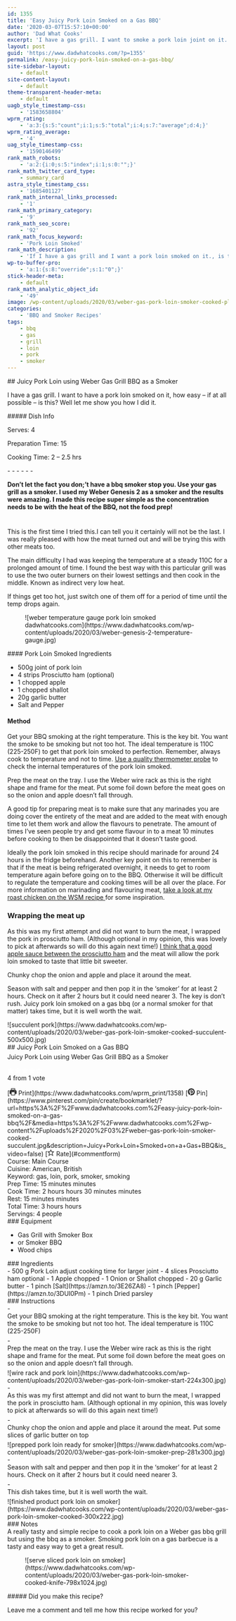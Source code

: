 ```yaml
---
id: 1355
title: 'Easy Juicy Pork Loin Smoked on a Gas BBQ'
date: '2020-03-07T15:57:10+00:00'
author: 'Dad What Cooks'
excerpt: 'I have a gas grill. I want to smoke a pork loin joint on it. This is how I did that using my Weber Genesis 2 gas BBQ as a smoker'
layout: post
guid: 'https://www.dadwhatcooks.com/?p=1355'
permalink: /easy-juicy-pork-loin-smoked-on-a-gas-bbq/
site-sidebar-layout:
    - default
site-content-layout:
    - default
theme-transparent-header-meta:
    - default
uagb_style_timestamp-css:
    - '1583658804'
wprm_rating:
    - 'a:3:{s:5:"count";i:1;s:5:"total";i:4;s:7:"average";d:4;}'
wprm_rating_average:
    - '4'
uag_style_timestamp-css:
    - '1590146499'
rank_math_robots:
    - 'a:2:{i:0;s:5:"index";i:1;s:0:"";}'
rank_math_twitter_card_type:
    - summary_card
astra_style_timestamp_css:
    - '1685401127'
rank_math_internal_links_processed:
    - '1'
rank_math_primary_category:
    - '9'
rank_math_seo_score:
    - '92'
rank_math_focus_keyword:
    - 'Pork Loin Smoked'
rank_math_description:
    - 'If I have a gas grill and I want a pork loin smoked on it., is this possible? Of course it is! This is how I did that using my Weber Genesis 2 gas BBQ as a smoker'
wp-to-buffer-pro:
    - 'a:1:{s:8:"override";s:1:"0";}'
stick-header-meta:
    - default
rank_math_analytic_object_id:
    - '49'
image: /wp-content/uploads/2020/03/weber-gas-pork-loin-smoker-cooked-plate.jpg
categories:
    - 'BBQ and Smoker Recipes'
tags:
    - bbq
    - gas
    - grill
    - loin
    - pork
    - smoker
---
```


<div class="wp-block-columns has-2-columns is-layout-flex wp-container-46"><div class="wp-block-column is-layout-flow"><div class="wp-block-uagb-advanced-heading uagb-block-ebbeb2a2" id="uagb-adv-heading-03c5938b-40d8-4f39-88e1-0c6b3ec4de32">## Juicy Pork Loin using Weber Gas Grill BBQ as a Smoker

   
I have a gas grill. I want to have a pork loin smoked on it, how easy – if at all possible – is this? Well let me show you how I did it.

</div></div><div class="wp-block-column is-layout-flow">##### Dish Info

Serves: 4

Preparation Time: 15

Cooking Time: 2 – 2.5 hrs

</div></div>- - - - - -

<div class="wp-block-uagb-advanced-heading uagb-block-1ee14f47" id="uagb-adv-heading-6a9f13fc-18d1-4ac1-8bfa-73c846434d98">
   
**Don’t let the fact you don;’t have a bbq smoker stop you. Use your gas grill as a smoker. I used my Weber Genesis 2 as a smoker and the results were amazing. I made this recipe super simple as the concentration needs to be with the heat of the BBQ, not the food prep!**

</div><div aria-hidden="true" class="wp-block-spacer" style="height:25px"></div><section class="wp-block-uagb-section uagb-section__wrap uagb-section__background-undefined uagb-block-b33371dd"><div class="uagb-section__overlay"></div><div class="uagb-section__inner-wrap"><div class="wp-block-columns has-2-columns is-layout-flex wp-container-49"><div class="wp-block-column is-layout-flow">This is the first time I tried this.<g class="gr_ gr_34 gr-alert gr_spell gr_inline_cards gr_run_anim ContextualSpelling" data-gr-id="34" id="34"></g>I can tell you it certainly will not be the last. I was really pleased with how the meat turned out and will be trying this with other meats too.

The main difficulty I had was keeping the temperature at a steady 110C for a prolonged amount of time. I found the best way with this particular grill was to use the two outer burners on their lowest settings and then cook in the middle. Known as indirect very low heat.

If things get too hot, just switch one of them off for a period of time until the temp drops again.

</div><div class="wp-block-column is-layout-flow"><figure class="wp-block-image size-large">![weber temperature gauge pork loin smoked dadwhatcooks.com](https://www.dadwhatcooks.com/wp-content/uploads/2020/03/weber-genesis-2-temperature-gauge.jpg)</figure></div></div></div></section>#### Pork Loin Smoked Ingredients

- 500g joint of pork loin
- 4 strips Prosciutto ham (optional)
- 1 chopped apple
- 1 chopped shallot
- 20g garlic butter
- Salt and Pepper

#### Method

Get your BBQ smoking at the right temperature. This is the key bit. You want the smoke to be smoking but not too hot. The ideal temperature is 110C (225-250F) to get that pork loin smoked to perfection. Remember, always cook to temperature and not to time. [Use a quality thermometer probe](https://amzn.to/3fXrLXT) to check the internal temperatures of the pork loin smoked.

Prep the meat on the tray. I use the Weber wire rack as this is the right shape and frame for the meat. Put some foil down before the meat goes on so the onion and apple doesn’t fall through.

A good tip for preparing meat is to make sure that any marinades you are doing cover the entirety of the meat and are added to the meat with enough time to let them work and allow the flavours to penetrate. The amount of times I’ve seen people try and get some flavour in to a meat 10 minutes before cooking to then be disappointed that it doesn’t taste good.

Ideally the pork loin smoked in this recipe should marinade for around 24 hours in the fridge beforehand. Another key point on this to remember is that if the meat is being refrigerated overnight, it needs to get to room temperature again before going on to the BBQ. Otherwise it will be difficult to regulate the temperature and cooking times will be all over the place. For more information on marinading and flavouring meat, [take a look at my roast chicken on the WSM recipe ](https://www.dadwhatcooks.com/easy-roast-chicken-on-the-wsm-smoker/)for some inspiration.

### Wrapping the meat up

As this was my first attempt and did not want to burn the meat, I wrapped the pork in prosciutto ham. (Although optional in my opinion, this was lovely to pick at afterwards so will do this again next time!) [I think that a good apple sauce between the prosciutto ham](https://amzn.to/3lXFrpr) and the meat will allow the pork loin smoked to taste that little bit sweeter.

Chunky chop the onion and apple and place it around the meat.

Season with salt and pepper and then pop it in the ‘smoker’ for at least 2 hours. Check on it after 2 hours but it could need nearer 3. The key is don’t rush. Juicy pork loin smoked on a gas bbq (or a normal smoker for that matter) takes time, but it is well worth the wait.

<div class="wprm-recipe-container" data-recipe-id="1358" data-servings="4" id="wprm-recipe-container-1358"><div class="wprm-recipe wprm-recipe-template-dwc"><div class="wprm-recipe-image wprm-block-image-rounded">![succulent pork](https://www.dadwhatcooks.com/wp-content/uploads/2020/03/weber-gas-pork-loin-smoker-cooked-succulent-500x500.jpg)</div><div class="wprm-recipe-template-dwc-container"><div class="wprm-recipe-template-dwc-header">## Juicy Pork Loin Smoked on a Gas BBQ

<div class="wprm-spacer" style="height: 5px"></div><div class="wprm-recipe-summary wprm-block-text-normal"><span style="display: block;">Juicy Pork Loin using Weber Gas Grill BBQ as a Smoker</span></div><div class="wprm-spacer" style="height: 15px"></div> <style>#wprm-recipe-user-rating-2 .wprm-rating-star.wprm-rating-star-full svg * { fill: #ffffff; }#wprm-recipe-user-rating-2 .wprm-rating-star.wprm-rating-star-33 svg * { fill: url(#wprm-recipe-user-rating-2-33); }#wprm-recipe-user-rating-2 .wprm-rating-star.wprm-rating-star-50 svg * { fill: url(#wprm-recipe-user-rating-2-50); }#wprm-recipe-user-rating-2 .wprm-rating-star.wprm-rating-star-66 svg * { fill: url(#wprm-recipe-user-rating-2-66); }linearGradient#wprm-recipe-user-rating-2-33 stop { stop-color: #ffffff; }linearGradient#wprm-recipe-user-rating-2-50 stop { stop-color: #ffffff; }linearGradient#wprm-recipe-user-rating-2-66 stop { stop-color: #ffffff; }</style><svg height="0" style="display:block;width:0px;height:0px" width="0" xmlns="http://www.w3.org/2000/svg"><defs><lineargradient id="wprm-recipe-user-rating-2-33"><stop offset="0%" stop-opacity="1"></stop><stop offset="33%" stop-opacity="1"></stop><stop offset="33%" stop-opacity="0"></stop><stop offset="100%" stop-opacity="0"></stop></lineargradient></defs><defs><lineargradient id="wprm-recipe-user-rating-2-50"><stop offset="0%" stop-opacity="1"></stop><stop offset="50%" stop-opacity="1"></stop><stop offset="50%" stop-opacity="0"></stop><stop offset="100%" stop-opacity="0"></stop></lineargradient></defs><defs><lineargradient id="wprm-recipe-user-rating-2-66"><stop offset="0%" stop-opacity="1"></stop><stop offset="66%" stop-opacity="1"></stop><stop offset="66%" stop-opacity="0"></stop><stop offset="100%" stop-opacity="0"></stop></lineargradient></defs></svg><div class="wprm-recipe-rating wprm-user-rating wprm-recipe-rating-separate wprm-user-rating-not-voted wprm-user-rating-allowed" data-average="4" data-count="1" data-decimals="2" data-recipe="1358" data-total="4" data-user="0" id="wprm-recipe-user-rating-2"><span aria-label="Rate this recipe 1 out of 5 stars" class="wprm-rating-star wprm-rating-star-1 wprm-rating-star-full" data-color="#ffffff" data-rating="1" onblur="window.WPRecipeMaker.userRating.leave(this)" onclick="window.WPRecipeMaker.userRating.click(this, event)" onfocus="window.WPRecipeMaker.userRating.enter(this)" onkeypress="window.WPRecipeMaker.userRating.click(this, event)" onmouseenter="window.WPRecipeMaker.userRating.enter(this)" onmouseleave="window.WPRecipeMaker.userRating.leave(this)" role="button" style="font-size: 1em;" tabindex="0"><svg height="16px" viewbox="0 0 24 24" width="16px" x="0px" xmlns="http://www.w3.org/2000/svg" xmlns:xlink="http://www.w3.org/1999/xlink" y="0px"><g transform="translate(0, 0)"><polygon fill="none" points="12,2.6 15,9 21.4,9 16.7,13.9 18.6,21.4 12,17.6 5.4,21.4 7.3,13.9 2.6,9 9,9 " stroke="#ffffff" stroke-linecap="square" stroke-linejoin="miter" stroke-miterlimit="10" stroke-width="2"></polygon></g></svg></span><span aria-label="Rate this recipe 2 out of 5 stars" class="wprm-rating-star wprm-rating-star-2 wprm-rating-star-full" data-color="#ffffff" data-rating="2" onblur="window.WPRecipeMaker.userRating.leave(this)" onclick="window.WPRecipeMaker.userRating.click(this, event)" onfocus="window.WPRecipeMaker.userRating.enter(this)" onkeypress="window.WPRecipeMaker.userRating.click(this, event)" onmouseenter="window.WPRecipeMaker.userRating.enter(this)" onmouseleave="window.WPRecipeMaker.userRating.leave(this)" role="button" style="font-size: 1em;" tabindex="0"><svg height="16px" viewbox="0 0 24 24" width="16px" x="0px" xmlns="http://www.w3.org/2000/svg" xmlns:xlink="http://www.w3.org/1999/xlink" y="0px"><g transform="translate(0, 0)"><polygon fill="none" points="12,2.6 15,9 21.4,9 16.7,13.9 18.6,21.4 12,17.6 5.4,21.4 7.3,13.9 2.6,9 9,9 " stroke="#ffffff" stroke-linecap="square" stroke-linejoin="miter" stroke-miterlimit="10" stroke-width="2"></polygon></g></svg></span><span aria-label="Rate this recipe 3 out of 5 stars" class="wprm-rating-star wprm-rating-star-3 wprm-rating-star-full" data-color="#ffffff" data-rating="3" onblur="window.WPRecipeMaker.userRating.leave(this)" onclick="window.WPRecipeMaker.userRating.click(this, event)" onfocus="window.WPRecipeMaker.userRating.enter(this)" onkeypress="window.WPRecipeMaker.userRating.click(this, event)" onmouseenter="window.WPRecipeMaker.userRating.enter(this)" onmouseleave="window.WPRecipeMaker.userRating.leave(this)" role="button" style="font-size: 1em;" tabindex="0"><svg height="16px" viewbox="0 0 24 24" width="16px" x="0px" xmlns="http://www.w3.org/2000/svg" xmlns:xlink="http://www.w3.org/1999/xlink" y="0px"><g transform="translate(0, 0)"><polygon fill="none" points="12,2.6 15,9 21.4,9 16.7,13.9 18.6,21.4 12,17.6 5.4,21.4 7.3,13.9 2.6,9 9,9 " stroke="#ffffff" stroke-linecap="square" stroke-linejoin="miter" stroke-miterlimit="10" stroke-width="2"></polygon></g></svg></span><span aria-label="Rate this recipe 4 out of 5 stars" class="wprm-rating-star wprm-rating-star-4 wprm-rating-star-full" data-color="#ffffff" data-rating="4" onblur="window.WPRecipeMaker.userRating.leave(this)" onclick="window.WPRecipeMaker.userRating.click(this, event)" onfocus="window.WPRecipeMaker.userRating.enter(this)" onkeypress="window.WPRecipeMaker.userRating.click(this, event)" onmouseenter="window.WPRecipeMaker.userRating.enter(this)" onmouseleave="window.WPRecipeMaker.userRating.leave(this)" role="button" style="font-size: 1em;" tabindex="0"><svg height="16px" viewbox="0 0 24 24" width="16px" x="0px" xmlns="http://www.w3.org/2000/svg" xmlns:xlink="http://www.w3.org/1999/xlink" y="0px"><g transform="translate(0, 0)"><polygon fill="none" points="12,2.6 15,9 21.4,9 16.7,13.9 18.6,21.4 12,17.6 5.4,21.4 7.3,13.9 2.6,9 9,9 " stroke="#ffffff" stroke-linecap="square" stroke-linejoin="miter" stroke-miterlimit="10" stroke-width="2"></polygon></g></svg></span><span aria-label="Rate this recipe 5 out of 5 stars" class="wprm-rating-star wprm-rating-star-5 wprm-rating-star-empty" data-color="#ffffff" data-rating="5" onblur="window.WPRecipeMaker.userRating.leave(this)" onclick="window.WPRecipeMaker.userRating.click(this, event)" onfocus="window.WPRecipeMaker.userRating.enter(this)" onkeypress="window.WPRecipeMaker.userRating.click(this, event)" onmouseenter="window.WPRecipeMaker.userRating.enter(this)" onmouseleave="window.WPRecipeMaker.userRating.leave(this)" role="button" style="font-size: 1em;" tabindex="0"><svg height="16px" viewbox="0 0 24 24" width="16px" x="0px" xmlns="http://www.w3.org/2000/svg" xmlns:xlink="http://www.w3.org/1999/xlink" y="0px"><g transform="translate(0, 0)"><polygon fill="none" points="12,2.6 15,9 21.4,9 16.7,13.9 18.6,21.4 12,17.6 5.4,21.4 7.3,13.9 2.6,9 9,9 " stroke="#ffffff" stroke-linecap="square" stroke-linejoin="miter" stroke-miterlimit="10" stroke-width="2"></polygon></g></svg></span><div class="wprm-recipe-rating-details wprm-block-text-normal"><span class="wprm-recipe-rating-average">4</span> from 1 vote</div></div><div class="wprm-spacer" style="height: 15px"></div> [<span class="wprm-recipe-icon wprm-recipe-print-icon"><svg height="16px" viewbox="0 0 24 24" width="16px" x="0px" xmlns="http://www.w3.org/2000/svg" xmlns:xlink="http://www.w3.org/1999/xlink" y="0px"><g><path d="M19,5.09V1c0-0.552-0.448-1-1-1H6C5.448,0,5,0.448,5,1v4.09C2.167,5.569,0,8.033,0,11v7c0,0.552,0.448,1,1,1h4v4c0,0.552,0.448,1,1,1h12c0.552,0,1-0.448,1-1v-4h4c0.552,0,1-0.448,1-1v-7C24,8.033,21.833,5.569,19,5.09z M7,2h10v3H7V2z M17,22H7v-9h10V22z M18,10c-0.552,0-1-0.448-1-1c0-0.552,0.448-1,1-1s1,0.448,1,1C19,9.552,18.552,10,18,10z" fill="#333333"></path></g></svg></span> Print](https://www.dadwhatcooks.com/wprm_print/1358) [<span class="wprm-recipe-icon wprm-recipe-pin-icon"><svg height="16" viewbox="0 0 24 24" width="16" xmlns="http://www.w3.org/2000/svg"><g class="nc-icon-wrapper" fill="#333333"><path d="M12,0C5.4,0,0,5.4,0,12c0,5.1,3.2,9.4,7.6,11.2c-0.1-0.9-0.2-2.4,0-3.4c0.2-0.9,1.4-6,1.4-6S8.7,13,8.7,12 c0-1.7,1-2.9,2.2-2.9c1,0,1.5,0.8,1.5,1.7c0,1-0.7,2.6-1,4c-0.3,1.2,0.6,2.2,1.8,2.2c2.1,0,3.8-2.2,3.8-5.5c0-2.9-2.1-4.9-5-4.9 c-3.4,0-5.4,2.6-5.4,5.2c0,1,0.4,2.1,0.9,2.7c0.1,0.1,0.1,0.2,0.1,0.3c-0.1,0.4-0.3,1.2-0.3,1.4c-0.1,0.2-0.2,0.3-0.4,0.2 c-1.5-0.7-2.4-2.9-2.4-4.6c0-3.8,2.8-7.3,7.9-7.3c4.2,0,7.4,3,7.4,6.9c0,4.1-2.6,7.5-6.2,7.5c-1.2,0-2.4-0.6-2.8-1.4 c0,0-0.6,2.3-0.7,2.9c-0.3,1-1,2.3-1.5,3.1C9.6,23.8,10.8,24,12,24c6.6,0,12-5.4,12-12C24,5.4,18.6,0,12,0z" fill="#333333"></path></g></svg></span> Pin](https://www.pinterest.com/pin/create/bookmarklet/?url=https%3A%2F%2Fwww.dadwhatcooks.com%2Feasy-juicy-pork-loin-smoked-on-a-gas-bbq%2F&media=https%3A%2F%2Fwww.dadwhatcooks.com%2Fwp-content%2Fuploads%2F2020%2F03%2Fweber-gas-pork-loin-smoker-cooked-succulent.jpg&description=Juicy+Pork+Loin+Smoked+on+a+Gas+BBQ&is_video=false) [<span class="wprm-recipe-icon wprm-recipe-jump-to-comments-icon"><svg height="16px" viewbox="0 0 24 24" width="16px" x="0px" xmlns="http://www.w3.org/2000/svg" xmlns:xlink="http://www.w3.org/1999/xlink" y="0px"><g transform="translate(0, 0)"><polygon fill="none" points="12,2.6 15,9 21.4,9 16.7,13.9 18.6,21.4 12,17.6 5.4,21.4 7.3,13.9 2.6,9 9,9 " stroke="#333333" stroke-linecap="square" stroke-linejoin="miter" stroke-miterlimit="10" stroke-width="2"></polygon></g></svg></span> Rate](#commentform)<div class="wprm-spacer"></div><div class="wprm-recipe-meta-container wprm-recipe-tags-container wprm-recipe-details-container wprm-recipe-details-container-inline wprm-block-text-normal" style=""><div class="wprm-recipe-block-container wprm-recipe-block-container-inline wprm-block-text-normal wprm-recipe-tag-container wprm-recipe-course-container" style=""><span class="wprm-recipe-details-label wprm-block-text-faded wprm-recipe-tag-label wprm-recipe-course-label">Course: </span><span class="wprm-recipe-course wprm-block-text-normal">Main Course</span></div><div class="wprm-recipe-block-container wprm-recipe-block-container-inline wprm-block-text-normal wprm-recipe-tag-container wprm-recipe-cuisine-container" style=""><span class="wprm-recipe-details-label wprm-block-text-faded wprm-recipe-tag-label wprm-recipe-cuisine-label">Cuisine: </span><span class="wprm-recipe-cuisine wprm-block-text-normal">American, British</span></div><div class="wprm-recipe-block-container wprm-recipe-block-container-inline wprm-block-text-normal wprm-recipe-tag-container wprm-recipe-keyword-container" style=""><span class="wprm-recipe-details-label wprm-block-text-faded wprm-recipe-tag-label wprm-recipe-keyword-label">Keyword: </span><span class="wprm-recipe-keyword wprm-block-text-normal">gas, loin, pork, smoker, smoking</span></div></div><div class="wprm-recipe-meta-container wprm-recipe-times-container wprm-recipe-details-container wprm-recipe-details-container-inline wprm-block-text-normal" style=""><div class="wprm-recipe-block-container wprm-recipe-block-container-inline wprm-block-text-normal wprm-recipe-time-container wprm-recipe-prep-time-container" style=""><span class="wprm-recipe-details-label wprm-block-text-faded wprm-recipe-time-label wprm-recipe-prep-time-label">Prep Time: </span><span class="wprm-recipe-time wprm-block-text-normal"><span class="wprm-recipe-details wprm-recipe-details-minutes wprm-recipe-prep_time wprm-recipe-prep_time-minutes">15<span class="sr-only screen-reader-text wprm-screen-reader-text"> minutes</span></span> <span aria-hidden="true" class="wprm-recipe-details-unit wprm-recipe-details-minutes wprm-recipe-prep_time-unit wprm-recipe-prep_timeunit-minutes">minutes</span></span></div><div class="wprm-recipe-block-container wprm-recipe-block-container-inline wprm-block-text-normal wprm-recipe-time-container wprm-recipe-cook-time-container" style=""><span class="wprm-recipe-details-label wprm-block-text-faded wprm-recipe-time-label wprm-recipe-cook-time-label">Cook Time: </span><span class="wprm-recipe-time wprm-block-text-normal"><span class="wprm-recipe-details wprm-recipe-details-hours wprm-recipe-cook_time wprm-recipe-cook_time-hours">2<span class="sr-only screen-reader-text wprm-screen-reader-text"> hours</span></span> <span aria-hidden="true" class="wprm-recipe-details-unit wprm-recipe-details-unit-hours wprm-recipe-cook_time-unit wprm-recipe-cook_timeunit-hours">hours</span> <span class="wprm-recipe-details wprm-recipe-details-minutes wprm-recipe-cook_time wprm-recipe-cook_time-minutes">30<span class="sr-only screen-reader-text wprm-screen-reader-text"> minutes</span></span> <span aria-hidden="true" class="wprm-recipe-details-unit wprm-recipe-details-minutes wprm-recipe-cook_time-unit wprm-recipe-cook_timeunit-minutes">minutes</span></span></div><div class="wprm-recipe-block-container wprm-recipe-block-container-inline wprm-block-text-normal wprm-recipe-time-container wprm-recipe-custom-time-container" style=""><span class="wprm-recipe-details-label wprm-block-text-faded wprm-recipe-time-label wprm-recipe-custom-time-label">Rest: </span><span class="wprm-recipe-time wprm-block-text-normal"><span class="wprm-recipe-details wprm-recipe-details-minutes wprm-recipe-custom_time wprm-recipe-custom_time-minutes">15<span class="sr-only screen-reader-text wprm-screen-reader-text"> minutes</span></span> <span aria-hidden="true" class="wprm-recipe-details-unit wprm-recipe-details-minutes wprm-recipe-custom_time-unit wprm-recipe-custom_timeunit-minutes">minutes</span></span></div><div class="wprm-recipe-block-container wprm-recipe-block-container-inline wprm-block-text-normal wprm-recipe-time-container wprm-recipe-total-time-container" style=""><span class="wprm-recipe-details-label wprm-block-text-faded wprm-recipe-time-label wprm-recipe-total-time-label">Total Time: </span><span class="wprm-recipe-time wprm-block-text-normal"><span class="wprm-recipe-details wprm-recipe-details-hours wprm-recipe-total_time wprm-recipe-total_time-hours">3<span class="sr-only screen-reader-text wprm-screen-reader-text"> hours</span></span> <span aria-hidden="true" class="wprm-recipe-details-unit wprm-recipe-details-unit-hours wprm-recipe-total_time-unit wprm-recipe-total_timeunit-hours">hours</span></span></div></div><div class="wprm-recipe-block-container wprm-recipe-block-container-inline wprm-block-text-normal wprm-recipe-servings-container" style=""><span class="wprm-recipe-details-label wprm-block-text-faded wprm-recipe-servings-label">Servings: </span><span class="wprm-recipe-servings-with-unit"><span aria-label="Adjust recipe servings" class="wprm-recipe-servings wprm-recipe-details wprm-recipe-servings-1358 wprm-recipe-servings-adjustable-tooltip wprm-block-text-normal" data-initial-servings="" data-recipe="1358">4</span> <span class="wprm-recipe-servings-unit wprm-recipe-details-unit wprm-block-text-normal">people</span></span></div> </div><div class="wprm-recipe-equipment-container wprm-block-text-normal" data-recipe="1358">### Equipment

- <div class="wprm-recipe-equipment-name">Gas Grill with Smoker Box</div>
- <div class="wprm-recipe-equipment-name">or Smoker BBQ</div>
- <div class="wprm-recipe-equipment-name">Wood chips</div>

</div><div class="wprm-recipe-ingredients-container wprm-recipe-ingredients-no-images wprm-recipe-1358-ingredients-container wprm-block-text-normal wprm-ingredient-style-regular wprm-recipe-images-before" data-recipe="1358" data-servings="4">### Ingredients

<div class="wprm-recipe-ingredient-group">- <span class="wprm-recipe-ingredient-amount">500</span> <span class="wprm-recipe-ingredient-unit">g</span> <span class="wprm-recipe-ingredient-name">Pork Loin</span> <span class="wprm-recipe-ingredient-notes wprm-recipe-ingredient-notes-faded">adjust cooking time for larger joint</span>
- <span class="wprm-recipe-ingredient-amount">4</span> <span class="wprm-recipe-ingredient-unit">slices</span> <span class="wprm-recipe-ingredient-name">Prosciutto ham</span> <span class="wprm-recipe-ingredient-notes wprm-recipe-ingredient-notes-faded">optional</span>
- <span class="wprm-recipe-ingredient-amount">1</span> <span class="wprm-recipe-ingredient-name">Apple</span> <span class="wprm-recipe-ingredient-notes wprm-recipe-ingredient-notes-faded">chopped</span>
- <span class="wprm-recipe-ingredient-amount">1</span> <span class="wprm-recipe-ingredient-name">Onion or Shallot</span> <span class="wprm-recipe-ingredient-notes wprm-recipe-ingredient-notes-faded">chopped</span>
- <span class="wprm-recipe-ingredient-amount">20</span> <span class="wprm-recipe-ingredient-unit">g</span> <span class="wprm-recipe-ingredient-name">Garlic butter</span>
- <span class="wprm-recipe-ingredient-amount">1</span> <span class="wprm-recipe-ingredient-unit">pinch</span> <span class="wprm-recipe-ingredient-name">[Salt](https://amzn.to/3E26ZA8)</span>
- <span class="wprm-recipe-ingredient-amount">1</span> <span class="wprm-recipe-ingredient-unit">pinch</span> <span class="wprm-recipe-ingredient-name">[Pepper](https://amzn.to/3DUI0Pm)</span>
- <span class="wprm-recipe-ingredient-amount">1</span> <span class="wprm-recipe-ingredient-unit">pinch</span> <span class="wprm-recipe-ingredient-name">Dried parsley</span>

</div></div><div class="wprm-recipe-instructions-container wprm-recipe-1358-instructions-container wprm-block-text-normal" data-recipe="1358">### Instructions

<div class="wprm-recipe-instruction-group">- <div class="wprm-recipe-instruction-text" style="margin-bottom: 5px"><span style="display: block;">Get your BBQ smoking at the right temperature. This is the key bit. You want the smoke to be smoking but not too hot. The ideal temperature is 110C (225-250F) </span></div>
- <div class="wprm-recipe-instruction-text" style="margin-bottom: 5px"><span style="display: block;">Prep the meat on the tray. I use the Weber wire rack as this is the right shape and frame for the meat. Put some foil down before the meat goes on so the onion and apple doesn’t fall through.</span></div><div class="wprm-recipe-instruction-media wprm-recipe-instruction-image" style="text-align: left;">![wire rack and pork loin](https://www.dadwhatcooks.com/wp-content/uploads/2020/03/weber-gas-pork-loin-smoker-start-224x300.jpg)</div>
- <div class="wprm-recipe-instruction-text" style="margin-bottom: 5px"><span style="display: block;">As this was my first attempt and did not want to burn the meat, I wrapped the pork in prosciutto ham. (Although optional in my opinion, this was lovely to pick at afterwards so will do this again next time!)</span></div>
- <div class="wprm-recipe-instruction-text" style="margin-bottom: 5px"><span style="display: block;">Chunky chop the onion and apple and place it around the meat. Put some slices of garlic butter on top</span></div><div class="wprm-recipe-instruction-media wprm-recipe-instruction-image" style="text-align: left;">![prepped pork loin ready for smoker](https://www.dadwhatcooks.com/wp-content/uploads/2020/03/weber-gas-pork-loin-smoker-prep-281x300.jpg)</div>
- <div class="wprm-recipe-instruction-text" style="margin-bottom: 5px"><span style="display: block;">Season with salt and pepper and then pop it in the ‘smoker’ for at least 2 hours. Check on it after 2 hours but it could need nearer 3.</span></div>
- <div class="wprm-recipe-instruction-text" style="margin-bottom: 5px"><span style="display: block;">This dish takes time, but it is well worth the wait.</span></div><div class="wprm-recipe-instruction-media wprm-recipe-instruction-image" style="text-align: left;">![finished product pork loin on smoker](https://www.dadwhatcooks.com/wp-content/uploads/2020/03/weber-gas-pork-loin-smoker-cooked-300x222.jpg)</div>

</div></div><div class="wprm-recipe-notes-container wprm-block-text-normal">### Notes

<div class="wprm-recipe-notes"><span style="display: block;">A really tasty and simple recipe to cook a pork loin on a Weber gas bbq grill but using the bbq as a smoker. Smoking pork loin on a gas barbecue is a tasty and easy way to get a great result.</span></div></div> </div></div></div><figure class="wp-block-image size-large">![serve sliced pork loin on smoker](https://www.dadwhatcooks.com/wp-content/uploads/2020/03/weber-gas-pork-loin-smoker-cooked-knife-798x1024.jpg)</figure>##### Did you make this recipe?

Leave me a comment and tell me how this recipe worked for you?